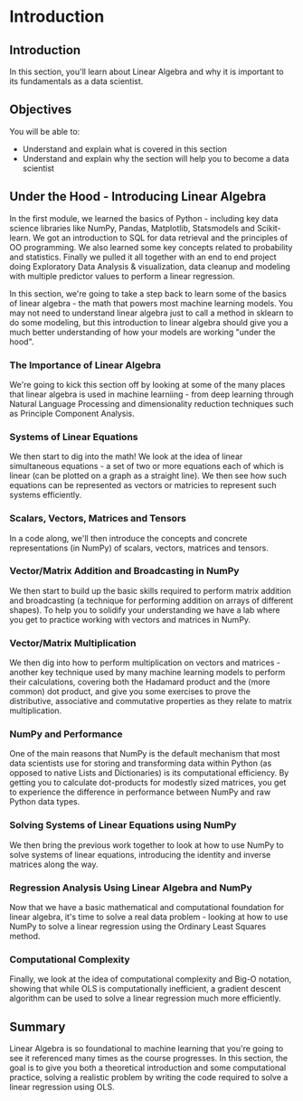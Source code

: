 
# Introduction

## Introduction
In this section, you'll learn about Linear Algebra and why it is important to its fundamentals as a data scientist.

## Objectives
You will be able to:
* Understand and explain what is covered in this section
* Understand and explain why the section will help you to become a data scientist

## Under the Hood - Introducing Linear Algebra

In the first module, we learned the basics of Python - including key data science libraries like NumPy, Pandas, Matplotlib, Statsmodels and Scikit-learn. We got an introduction to SQL for data retrieval and the principles of OO programming. We also learned some key concepts related to probability and statistics. Finally we pulled it all together with an end to end project doing Exploratory Data Analysis & visualization, data cleanup and modeling with multiple predictor values to perform a linear regression.

In this section, we're going to take a step back to learn some of the basics of linear algebra - the math that powers most machine learning models. You may not need to understand linear algebra just to call a method in sklearn to do some modeling, but this introduction to linear algebra should give you a much better understanding of how your models are working "under the hood".

### The Importance of Linear Algebra

We're going to kick this section off by looking at some of the many places that linear algebra is used in machine learniing - from deep learning through Natural Language Processing and dimensionality reduction techniques such as Principle Component Analysis.

### Systems of Linear Equations

We then start to dig into the math! We look at the idea of linear simultaneous equations - a set of two or more equations each of which is linear (can be plotted on a graph as a straight line). We then see how such equations can be represented as vectors or matricies to represent such systems efficiently.

### Scalars, Vectors, Matrices and Tensors

In a code along, we'll then introduce the concepts and concrete representations (in NumPy) of scalars, vectors, matrices and tensors.

### Vector/Matrix Addition and Broadcasting in NumPy

We then start to build up the basic skills required to perform matrix addition and broadcasting (a technique for performing addition on arrays of different shapes). To help you to solidify your understanding we have a lab where you get to practice working with vectors and matrices in NumPy.

### Vector/Matrix Multiplication

We then dig into how to perform multiplication on vectors and matrices - another key technique used by many machine learning models to perform their calculations, covering both the Hadamard product and the (more common) dot product, and give you some exercises to prove the distributive, associative and commutative properties as they relate to matrix multiplication.

### NumPy and Performance

One of the main reasons that NumPy is the default mechanism that most data scientists use for storing and transforming data within Python (as opposed to native Lists and Dictionaries) is its computational efficiency. By getting you to calculate dot-products for modestly sized matrices, you get to experience the difference in performance between NumPy and raw Python data types.

### Solving Systems of Linear Equations using NumPy

We then bring the previous work together to look at how to use NumPy to solve systems of linear equations, introducing the identity and inverse matrices along the way.


### Regression Analysis Using Linear Algebra and NumPy

Now that we have a basic mathematical and computational foundation for linear algebra, it's time to solve a real data problem - looking at how to use NumPy to solve a linear regression using the Ordinary Least Squares method.

### Computational Complexity

Finally, we look at the idea of computational complexity and Big-O notation, showing that while OLS is computationally inefficient, a gradient descent algorithm can be used to solve a linear regression much more efficiently.

 

## Summary

Linear Algebra is so foundational to machine learning that you're going to see it referenced many times as the course progresses. In this section, the goal is to give you both a theoretical introduction and some computational practice, solving a realistic problem by writing the code required to solve a linear regression using OLS.

